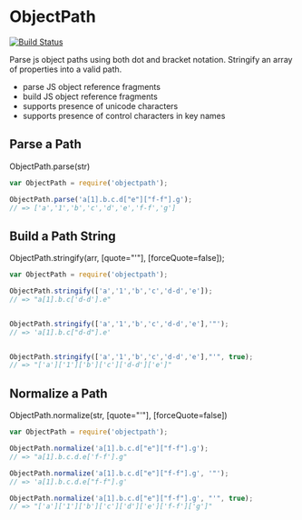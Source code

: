 ObjectPath
==========

[![Build Status](https://travis-ci.org/mike-marcacci/objectpath.svg?branch=master)](https://travis-ci.org/mike-marcacci/objectpath)

Parse js object paths using both dot and bracket notation. Stringify an array of properties into a valid path.

- parse JS object reference fragments
- build JS object reference fragments
- supports presence of unicode characters
- supports presence of control characters in key names

Parse a Path
------------

ObjectPath.parse(str)

```js
var ObjectPath = require('objectpath');

ObjectPath.parse('a[1].b.c.d["e"]["f-f"].g');
// => ['a','1','b','c','d','e','f-f','g']
```

Build a Path String
-------------------

ObjectPath.stringify(arr, [quote="'"], [forceQuote=false]);

```js
var ObjectPath = require('objectpath');

ObjectPath.stringify(['a','1','b','c','d-d','e']);
// => "a[1].b.c['d-d'].e"


ObjectPath.stringify(['a','1','b','c','d-d','e'],'"');
// => 'a[1].b.c["d-d"].e'


ObjectPath.stringify(['a','1','b','c','d-d','e'],"'", true);
// => "['a']['1']['b']['c']['d-d']['e']"
```

Normalize a Path
----------------

ObjectPath.normalize(str, [quote="'"], [forceQuote=false])

```js
var ObjectPath = require('objectpath');

ObjectPath.normalize('a[1].b.c.d["e"]["f-f"].g');
// => "a[1].b.c.d.e['f-f'].g"

ObjectPath.normalize('a[1].b.c.d["e"]["f-f"].g', '"');
// => 'a[1].b.c.d.e["f-f"].g'

ObjectPath.normalize('a[1].b.c.d["e"]["f-f"].g', "'", true);
// => "['a']['1']['b']['c']['d']['e']['f-f']['g']"
